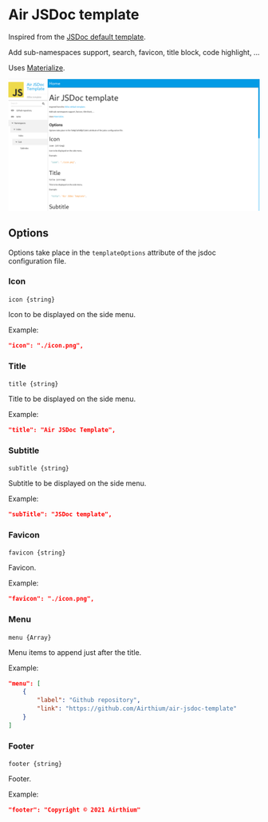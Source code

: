 # Air JSDoc template

Inspired from the [JSDoc default template](https://github.com/jsdoc/jsdoc/tree/main/packages/jsdoc/templates/default).

Add sub-namespaces support, search, favicon, title block, code highlight, ...

Uses [Materialize](https://materializecss.com/).

![](./__tests__/screenshot.png)

## Options

Options take place in the `templateOptions` attribute of the jsdoc configuration file.

### Icon

`icon {string}`

Icon to be displayed on the side menu.

Example:

```json
"icon": "./icon.png",
```

### Title

`title {string}`

Title to be displayed on the side menu.

Example:

```json
"title": "Air JSDoc Template",
```

### Subtitle

`subTitle {string}`

Subtitle to be displayed on the side menu.

Example:

```json
"subTitle": "JSDoc template",
```

### Favicon

`favicon {string}`

Favicon.

Example:

```json
"favicon": "./icon.png",
```

### Menu

`menu {Array}`

Menu items to append just after the title.

Example:

```json
"menu": [
    {
        "label": "Github repository",
        "link": "https://github.com/Airthium/air-jsdoc-template"
    }
]
```

### Footer

`footer {string}`

Footer.

Example:

```json
"footer": "Copyright © 2021 Airthium"
```
